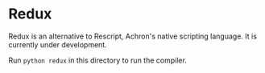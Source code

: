 # Redux

Redux is an alternative to Rescript, Achron's native scripting language. It is currently under development.

Run `python redux` in this directory to run the compiler.
